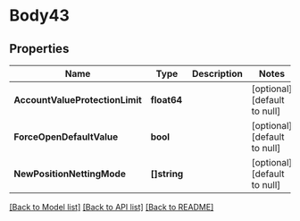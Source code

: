 # Body43

## Properties
Name | Type | Description | Notes
------------ | ------------- | ------------- | -------------
**AccountValueProtectionLimit** | **float64** |  | [optional] [default to null]
**ForceOpenDefaultValue** | **bool** |  | [optional] [default to null]
**NewPositionNettingMode** | **[]string** |  | [optional] [default to null]

[[Back to Model list]](../README.md#documentation-for-models) [[Back to API list]](../README.md#documentation-for-api-endpoints) [[Back to README]](../README.md)

